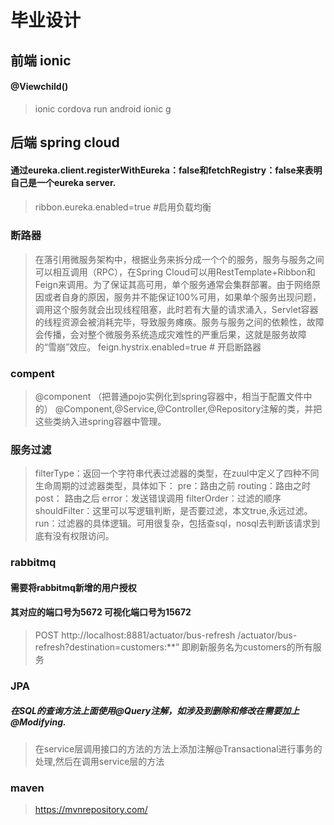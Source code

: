 # 毕业设计
## 前端 ionic
#### @Viewchild()
> ionic cordova run android
> ionic g

## 后端 spring cloud
#### 通过eureka.client.registerWithEureka：false和fetchRegistry：false来表明自己是一个eureka server.
#### 
> ribbon.eureka.enabled=true #启用负载均衡
### 断路器
> 在落引用微服务架构中，根据业务来拆分成一个个的服务，服务与服务之间可以相互调用（RPC），在Spring Cloud可以用RestTemplate+Ribbon和Feign来调用。为了保证其高可用，单个服务通常会集群部署。由于网络原因或者自身的原因，服务并不能保证100%可用，如果单个服务出现问题，调用这个服务就会出现线程阻塞，此时若有大量的请求涌入，Servlet容器的线程资源会被消耗完毕，导致服务瘫痪。服务与服务之间的依赖性，故障会传播，会对整个微服务系统造成灾难性的严重后果，这就是服务故障的“雪崩”效应。
> feign.hystrix.enabled=true # 开启断路器
### compent
> @component （把普通pojo实例化到spring容器中，相当于配置文件中的<bean id="" class=""/>）
  @Component,@Service,@Controller,@Repository注解的类，并把这些类纳入进spring容器中管理。 
### 服务过滤
> filterType：返回一个字符串代表过滤器的类型，在zuul中定义了四种不同生命周期的过滤器类型，具体如下：
pre：路由之前
routing：路由之时
post： 路由之后
error：发送错误调用
filterOrder：过滤的顺序
shouldFilter：这里可以写逻辑判断，是否要过滤，本文true,永远过滤。
run：过滤器的具体逻辑。可用很复杂，包括查sql，nosql去判断该请求到底有没有权限访问。
### rabbitmq 
#### 需要将rabbitmq新增的用户授权
#### 其对应的端口号为5672 可视化端口号为15672
> POST http://localhost:8881/actuator/bus-refresh /actuator/bus-refresh?destination=customers:**” 即刷新服务名为customers的所有服务

### JPA
##### 在SQL的查询方法上面使用@Query注解，如涉及到删除和修改在需要加上@Modifying.

> 在service层调用接口的方法的方法上添加注解@Transactional进行事务的处理,然后在调用service层的方法

### maven
> https://mvnrepository.com/